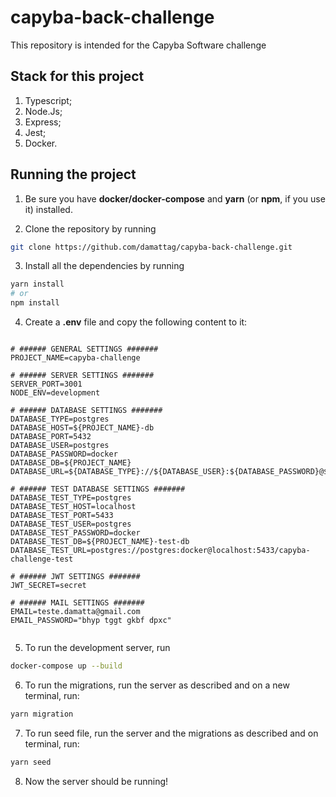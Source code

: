 # capyba-back-challenge
This repository is intended for the Capyba Software challenge

## Stack for this project

1. Typescript;
2. Node.Js;
3. Express;
4. Jest;
5. Docker.

## Running the project

1. Be sure you have **docker/docker-compose** and **yarn** (or **npm**, if you use it) installed.

2. Clone the repository by running 
```bash 
git clone https://github.com/damattag/capyba-back-challenge.git
```

3. Install all the dependencies by running
```bash 
yarn install
# or
npm install
```

4. Create a **.env** file and copy the following content to it:
```dotenv

# ###### GENERAL SETTINGS #######
PROJECT_NAME=capyba-challenge

# ###### SERVER SETTINGS #######
SERVER_PORT=3001
NODE_ENV=development

# ###### DATABASE SETTINGS #######
DATABASE_TYPE=postgres
DATABASE_HOST=${PROJECT_NAME}-db
DATABASE_PORT=5432
DATABASE_USER=postgres
DATABASE_PASSWORD=docker
DATABASE_DB=${PROJECT_NAME}
DATABASE_URL=${DATABASE_TYPE}://${DATABASE_USER}:${DATABASE_PASSWORD}@${DATABASE_HOST}:${DATABASE_PORT}/${DATABASE_DB}

# ###### TEST DATABASE SETTINGS #######
DATABASE_TEST_TYPE=postgres
DATABASE_TEST_HOST=localhost
DATABASE_TEST_PORT=5433
DATABASE_TEST_USER=postgres
DATABASE_TEST_PASSWORD=docker
DATABASE_TEST_DB=${PROJECT_NAME}-test-db
DATABASE_TEST_URL=postgres://postgres:docker@localhost:5433/capyba-challenge-test

# ###### JWT SETTINGS #######
JWT_SECRET=secret

# ###### MAIL SETTINGS #######
EMAIL=teste.damatta@gmail.com
EMAIL_PASSWORD="bhyp tggt gkbf dpxc"


```
  
5. To run the development server, run
```bash
docker-compose up --build
```

6. To run the migrations, run the server as described and on a new terminal, run:
```bash
yarn migration
```

7. To run seed file, run the server and the migrations as described and on terminal, run:
```bash
yarn seed
```

8. Now the server should be running!
